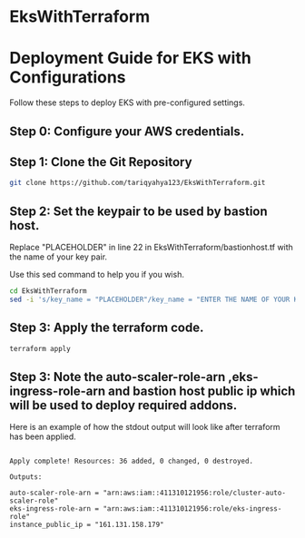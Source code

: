 # EksWithTerraform


# Deployment Guide for EKS with Configurations

Follow these steps to deploy EKS with pre-configured settings.

## Step 0: Configure your AWS credentials.




## Step 1: Clone the Git Repository

```bash
git clone https://github.com/tariqyahya123/EksWithTerraform.git
```

## Step 2: Set the keypair to be used by bastion host.

Replace "PLACEHOLDER" in line 22 in EksWithTerraform/bastionhost.tf with the name of your key pair.

Use this sed command to help you if you wish.

```bash
cd EksWithTerraform
sed -i 's/key_name = "PLACEHOLDER"/key_name = "ENTER THE NAME OF YOUR KEY PAIR HERE"/g' bastionhost.tf
```


## Step 3: Apply the terraform code.
```bash
terraform apply
```


## Step 3: Note the auto-scaler-role-arn ,eks-ingress-role-arn and bastion host public ip which will be used to deploy required addons.

Here is an example of how the stdout output will look like after terraform has been applied.
```console

Apply complete! Resources: 36 added, 0 changed, 0 destroyed.

Outputs:

auto-scaler-role-arn = "arn:aws:iam::411310121956:role/cluster-auto-scaler-role"
eks-ingress-role-arn = "arn:aws:iam::411310121956:role/eks-ingress-role"
instance_public_ip = "161.131.158.179"
```


